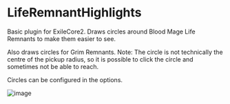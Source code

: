 <h1>LifeRemnantHighlights</h1>
Basic plugin for ExileCore2. Draws circles around Blood Mage Life Remnants to make them easier to see.

Also draws circles for Grim Remnants. Note: The circle is not technically the centre of the pickup radius, so it is possible to click the circle and sometimes not be able to reach.

Circles can be configured in the options.

![image](https://github.com/user-attachments/assets/7af80928-7280-4e9d-a80b-e00f6dd724f3)
